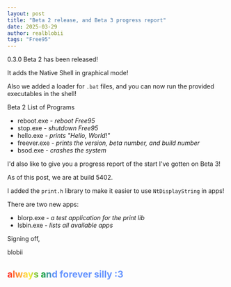 ```yaml
---
layout: post
title: "Beta 2 release, and Beta 3 progress report"
date: 2025-03-29
author: realblobii
tags: "Free95"
---
```


0.3.0 Beta 2 has been released!

It adds the Native Shell in graphical mode!

Also we added a loader for ```.bat``` files, and you can now run the provided executables in the shell!

Beta 2 List of Programs 
- reboot.exe - *reboot Free95*
- stop.exe - *shutdown Free95*
- hello.exe - *prints "Hello, World!"*
- freever.exe - *prints the version, beta number, and build number*
- bsod.exe - *crashes the system*

I'd also like to give you a progress report of the start I've gotten on Beta 3!

As of this post, we are at build 5402.

I added the ```print.h``` library to make it easier to use ```NtDisplayString``` in apps!

There are two new apps:

- blorp.exe - *a test application for the print lib*
- lsbin.exe - *lists all available apps*


Signing off, 

blobii 

<h2 style="background: linear-gradient(90deg, #ff2020 0%, #ff9435 5%, #ffef40 10%, #0c9f2f 16%, #6493ff 21%);
color: transparent;
-webkit-background-clip: text;
background-clip: text;
-webkit-text-fill-color: transparent;
text-fill-color: transparent;">always and forever silly :3</h2>